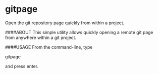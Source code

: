 # gitpage
Open the git repository page quickly from within a project.

####ABOUT
This simple utility allows quickly opening a remote git page from anywhere within a git project.

####USAGE
From the command-line, type

gitpage

and press enter.
